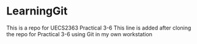 # LearningGit
This is a repo for UECS2363 Practical 3-6
This line is added after cloning the repo for Practical 3-6
using Git in my own workstation
